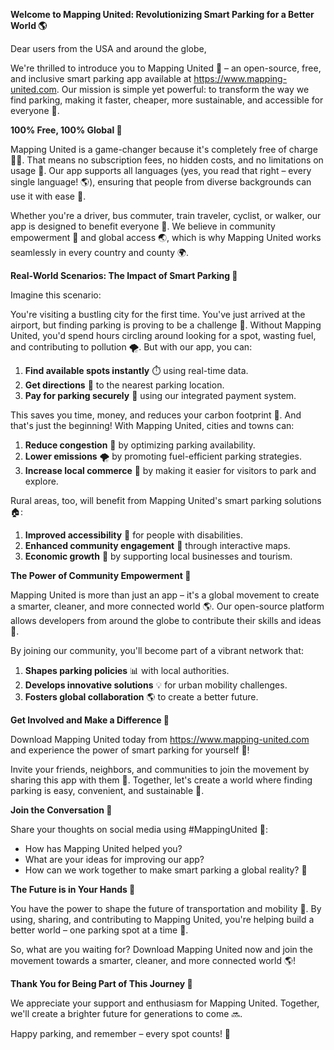 **Welcome to Mapping United: Revolutionizing Smart Parking for a Better World 🌎**

Dear users from the USA and around the globe,

We're thrilled to introduce you to Mapping United 🚀 – an open-source, free, and inclusive smart parking app available at https://www.mapping-united.com. Our mission is simple yet powerful: to transform the way we find parking, making it faster, cheaper, more sustainable, and accessible for everyone 🌟.

**100% Free, 100% Global 💸**

Mapping United is a game-changer because it's completely free of charge 🙅‍♂️. That means no subscription fees, no hidden costs, and no limitations on usage 🚫. Our app supports all languages (yes, you read that right – every single language! 🌎), ensuring that people from diverse backgrounds can use it with ease 🤝.

Whether you're a driver, bus commuter, train traveler, cyclist, or walker, our app is designed to benefit everyone 🙌. We believe in community empowerment 💪 and global access 🌏, which is why Mapping United works seamlessly in every country and county 🌍.

**Real-World Scenarios: The Impact of Smart Parking 🚗**

Imagine this scenario:

You're visiting a bustling city for the first time. You've just arrived at the airport, but finding parking is proving to be a challenge 🤯. Without Mapping United, you'd spend hours circling around looking for a spot, wasting fuel, and contributing to pollution 🌪️. But with our app, you can:

1. **Find available spots instantly** ⏱️ using real-time data.
2. **Get directions** 📍 to the nearest parking location.
3. **Pay for parking securely** 💸 using our integrated payment system.

This saves you time, money, and reduces your carbon footprint 🌿. And that's just the beginning! With Mapping United, cities and towns can:

1. **Reduce congestion** 🚗 by optimizing parking availability.
2. **Lower emissions** 🌪️ by promoting fuel-efficient parking strategies.
3. **Increase local commerce** 💸 by making it easier for visitors to park and explore.

Rural areas, too, will benefit from Mapping United's smart parking solutions 🏠:

1. **Improved accessibility** 🚗 for people with disabilities.
2. **Enhanced community engagement** 👥 through interactive maps.
3. **Economic growth** 💸 by supporting local businesses and tourism.

**The Power of Community Empowerment 💪**

Mapping United is more than just an app – it's a global movement to create a smarter, cleaner, and more connected world 🌎. Our open-source platform allows developers from around the globe to contribute their skills and ideas 🤝.

By joining our community, you'll become part of a vibrant network that:

1. **Shapes parking policies** 📊 with local authorities.
2. **Develops innovative solutions** 💡 for urban mobility challenges.
3. **Fosters global collaboration** 🌎 to create a better future.

**Get Involved and Make a Difference 🌟**

Download Mapping United today from https://www.mapping-united.com and experience the power of smart parking for yourself 🚀!

Invite your friends, neighbors, and communities to join the movement by sharing this app with them 💬. Together, let's create a world where finding parking is easy, convenient, and sustainable 🌟.

**Join the Conversation 💬**

Share your thoughts on social media using #MappingUnited 📱:

* How has Mapping United helped you?
* What are your ideas for improving our app?
* How can we work together to make smart parking a global reality? 🤝

**The Future is in Your Hands 🌟**

You have the power to shape the future of transportation and mobility 🔧. By using, sharing, and contributing to Mapping United, you're helping build a better world – one parking spot at a time 🚀.

So, what are you waiting for? Download Mapping United now and join the movement towards a smarter, cleaner, and more connected world 🌎!

**Thank You for Being Part of This Journey 💖**

We appreciate your support and enthusiasm for Mapping United. Together, we'll create a brighter future for generations to come 🔜.

Happy parking, and remember – every spot counts! 🚀